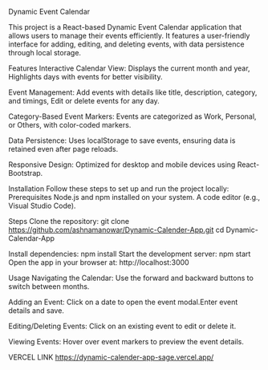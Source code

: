 Dynamic Event Calendar

This project is a React-based Dynamic Event Calendar application that allows users to manage their events efficiently. It features a user-friendly interface for adding, editing, and deleting events, with data persistence through local storage.

Features
Interactive Calendar View: Displays the current month and year, Highlights days with events for better visibility.

Event Management: Add events with details like title, description, category, and timings, Edit or delete events for any day.

Category-Based Event Markers: Events are categorized as Work, Personal, or Others, with color-coded markers.

Data Persistence:
Uses localStorage to save events, ensuring data is retained even after page reloads.

Responsive Design:
Optimized for desktop and mobile devices using React-Bootstrap.


Installation
Follow these steps to set up and run the project locally:
Prerequisites
Node.js and npm installed on your system.
A code editor (e.g., Visual Studio Code).

Steps
Clone the repository:
git clone https://github.com/ashnamanowar/Dynamic-Calender-App.git
cd Dynamic-Calendar-App

Install dependencies:
npm install
Start the development server:
npm start
Open the app in your browser at:
http://localhost:3000


Usage
Navigating the Calendar: Use the forward and backward buttons to switch between months.

Adding an Event: Click on a date to open the event modal.Enter event details and save. 

Editing/Deleting Events: Click on an existing event to edit or delete it.

Viewing Events: Hover over event markers to preview the event details.


VERCEL LINK
https://dynamic-calender-app-sage.vercel.app/